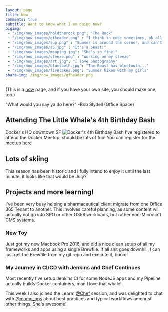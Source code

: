 ```yaml
---
layout: page
title: Now
comments: true
subtitle: Want to know what I am doing now? 
bigimg:
 - "/img/now_images/holdtherock.png": "The Rock" 
 - "/img/now_images/gfheader.png" : "I think in code sometimes, ok all the time!"
 - "/img/now_images/sup.png" : "Summer is around the corner, and can't wait to take my board out on the lake."
 - "/img/now_images/s5.jpg" : "It's a beast!"
 - "/img/now_images/msuping.jpg": "She's so fine!"
 - "/img/now_images/steeze.png" : "Working on my steeze"
 - "/img/now_images/art.jpg": "I love photography"
 - "/img/now_images/bluetooth.jpg": "The Beast has bluetooth..."
 - "/img/now_images/fivelakes.png": "Summer hikes with my girls"
share-img: /img/now_images/gfheader.png
---
```

(This is a [now](http://nownownow.com/about) page, and if you have your own site, you should make one, too.)

"What would you say ya do here?" -Bob Slydell (Office Space)

## Attending The Little Whale's 4th Birthday Bash
 Docker's HQ downtown SF
![Docker's 4th Birthday Bash](https://lh6.googleusercontent.com/fBp-2WerCvJj91m5-6GAQVaUHN23qKZ9KPgQYK-aKu1Bz-LePXjDevPsOCRFjVISXB89ydAYbLZujUGAmvcgD_YTLoNOlfYjS3rP91Mx1OmiY31iU-A73EyApmCC8nCmpFMoats)
I've registered to attend the Docker Meetup, should be lots of fun!  You can register for the meetup [here](https://www.meetup.com/Docker-meetups/events/237509940)

## Lots of skiing

This season has been historic and I fully intend to enjoy it until the last minute, it looks like that would be July?

## Projects and more learning!
I've been very busy helping a pharmaceutical client migrate from one Office 365 Tenant to another.  This involves careful planning, as some content will actually not go into SPO or other O356 workloads, but rather non-Microsoft CMS systems.

### New Toy
Just got my new Macbook Pro 2016, and did a nice clean setup of all my frameworks and apps using a single Brewfile.  If all shit goes downhill, I can just get the Brewfile from my git repo and execute it, boom!

### My Journey in CI/CD with Jenkins and Chef Continues
Most recently I've setup Jenkins CI for some NodeJS apps and my Pipeline actually builds Docker containers, man I love that whale!

This week I also joined the Learm [@Chef](https://twitter.com/chef) session, and was delighted to chat with [@momo_ops](https://twitter.com/momo_ops) about best practices and typical workflows amongst other things.  She's awesome! 